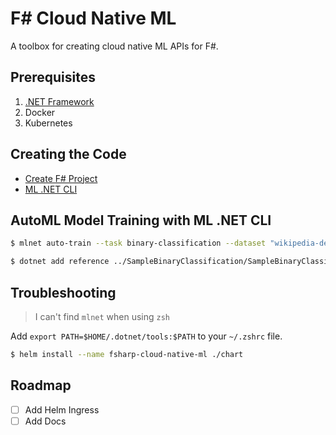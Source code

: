 # F\# Cloud Native ML

A toolbox for creating cloud native ML APIs for F#.

## Prerequisites

1. [.NET Framework](https://dotnet.microsoft.com/download)
2. Docker
3. Kubernetes

## Creating the Code

- [Create F# Project](https://docs.microsoft.com/en-us/dotnet/fsharp/get-started/get-started-command-line)
- [ML .NET CLI](https://dotnet.microsoft.com/learn/machinelearning-ai/ml-dotnet-get-started-tutorial/intro)

## AutoML Model Training with ML .NET CLI

```bash
$ mlnet auto-train --task binary-classification --dataset "wikipedia-detox-250-line-data.tsv" --label-column-name "Sentiment" --max-exploration-time 300
```

```bash
$ dotnet add reference ../SampleBinaryClassification/SampleBinaryClassification.Model/
```

## Troubleshooting

> I can't find `mlnet` when using `zsh`

Add `export PATH=$HOME/.dotnet/tools:$PATH` to your `~/.zshrc` file.

```bash
$ helm install --name fsharp-cloud-native-ml ./chart
```

## Roadmap

- [ ] Add Helm Ingress
- [ ] Add Docs
